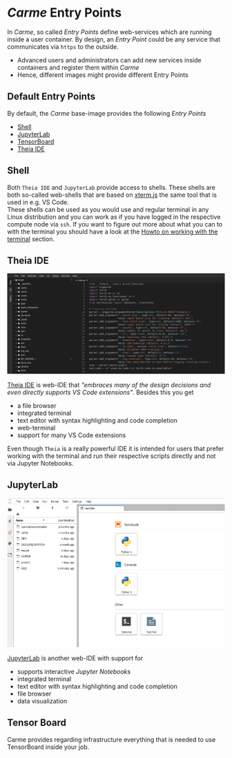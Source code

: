 # *Carme* Entry Points
In *Carme*, so called *Entry Points* define web-services which are running inside a user container. 
By design, an *Entry Point* could be any service that communicates via ``https`` to the outside. 
* Advanced users and administrators can add new services inside containers and register them within *Carme*
* Hence, different images might provide different Entry Points

## Default Entry Points
By default, the *Carme* base-image provides the following *Entry Points*

* [Shell](#shell)
* [JupyterLab](#jupyter-lab) 
* [TensorBoard](#tensor-board)
* [Theia IDE](#theia)

## Shell
Both `Theia IDE` and `JupyterLab` provide access to shells. These shells are both so-called web-shells that are based on [xterm.js](https://github.com/xtermjs/xterm.js/) the same tool that is used in e.g. VS Code.  
These shells can be used as you would use and regular terminal in any Linux distribution and you can work as if you have logged in the respective compute node via `ssh`. If you want to figure out more about what you can to with the terminal you should have a look at the [Howto on working with the terminal](HowTo_Terminal.md) section.


## Theia IDE
![tb](Images/entry-theia.png)

[Theia IDE](https://www.theia-ide.org/) is web-IDE that _"embraces many of the design decisions and even directly supports VS Code extensions"_. Besides this you get
* a file browser
* integrated terminal
* text editor with syntax highlighting and code completion
* web-terminal
* support for many VS Code extensions

Even though `Theia` is a really powerful IDE it is intended for users that prefer working with the terminal and run their respective scripts directly and not via Jupyter Notebooks.


## JupyterLab
![jupyter](Images/entry-jupyter.png)

[JupyterLab](https://jupyterlab.readthedocs.io/en/stable/) is another web-IDE with support for
* supports interactive *Jupyter Notebooks*
* integrated terminal
* text editor with syntax highlighting and code completion
* file browser
* data visualization

## Tensor Board
Carme provides regarding infrastructure everything that is needed to use TensorBoard inside your job.
